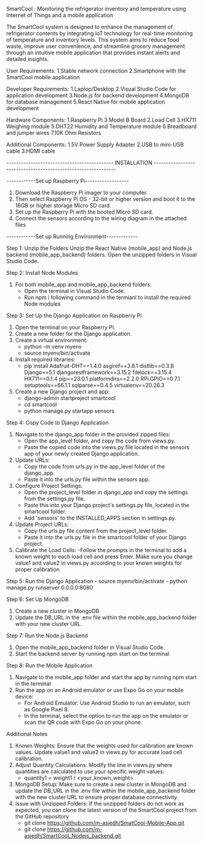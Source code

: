 SmartCool : Monitoring the refrigerator inventory and temperature using Internet of Things and a mobile application

The SmartCool system is designed to enhance the management of refrigerator contents by integrating IoT technology for real-time monitoring of temperature and inventory levels. This system aims to reduce food waste, improve user convenience, and streamline grocery management through an intuitive mobile application that provides instant alerts and detailed insights.

User Requirements:
1.Stable network connection
2.Smartphone with the SmartCool mobile application

Developer Requirements:
1.Laptop/Desktop
2.Visual Studio Code for application development
3.Node.js for backend development
4.MongoDB for database management
5.React Native for mobile application development


Hardware Components:
1.Raspberry Pi 3 Model B Board
2.Load Cell
3.HX711 Weighing module
5.DHT22 Humidity and Temperature module
6.Breadboard and jumper wires
7.10K Ohm Resistors

Additional Components:
1.5V Power Supply Adapter
2.USB to mini-USB cable
3.HDMI cable






-------------------------------------------- INSTALLATION --------------------------------------------------------------


------------Set up Raspberry Pi------------------


1. Download the Raspberry Pi imager to your computer.
2. Then select Raspberry Pi OS - 32-bit or higher version and boot it to the 16GB or higher storage Micro SD card.
3. Set up the Raspberry Pi with the booted Micro SD card.
4. Connect the sensors according to the wiring diagram in the attached files



------------Set up Running Environment-------------

Step 1: Unzip the Folders
Unzip the React Native (mobile_app) and Node.js backend (mobile_app_backend) folders.
Open the unzipped folders in Visual Studio Code.


Step 2: Install Node Modules
1. For both mobile_app and mobile_app_backend folders:
	- Open the terminal in Visual Studio Code.
	- Run npm i following command in the termianl to install the required Node modules


Step 3: Set Up the Django Application on Raspberry Pi
1. Open the terminal on your Raspberry Pi.
2. Create a new folder for the Django application.
3. Create a virtual environment:
	- python -m venv myenv
	- source myenv/bin/activate
4. Install required libraries:
	- pip install Adafruit-DHT==1.4.0 asgiref==3.8.1 distlib==0.3.8 Django==5.1 djangorestframework==3.15.2 filelock==3.15.4 HX711==0.1.4 pip==23.0.1 platformdirs==2.2.0 RPi.GPIO==0.7.1 	  setuptools==66.1.1 sqlparse==0.4.5 virtualenv==20.26.3
5. Create a new Django project and app:
	- django-admin startproject smartcool
	- cd smartcool
	- python manage.py startapp sensors


Step 4: Copy Code to Django Application
1. Navigate to the django_app folder in the provided zipped files:
	- Open the app_level folder, and copy the code from views.py.
	- Paste the copied code into the views.py file located in the sensors app of your newly created Django application.
2. Update URLs:
	- Copy the code from urls.py in the app_level folder of the django_app.
	- Paste it into the urls.py file within the sensors app.
3. Configure Project Settings:
	- Open the project_level folder in django_app and copy the settings from the settings.py file.
	- Paste this into your Django project's settings.py file, located in the smartcool folder.
	- Add 'sensors' to the INSTALLED_APPS section in settings.py.
4. Update Project URLs:
 	- Copy the urls.py file content from the project_level folder.
	- Paste it into the urls.py file in the smartcool folder of your Django project.
5. Calibrate the Load Cells:
	-Follow the prompts in the terminal to add a known weight to each load cell and press Enter. Make sure you change value1 and value2 in views.py according to your known weights for 	 proper calibration


Step 5: Run the Django Application 
	- source myenv/bin/activate
	- python manage.py runserver 0.0.0.0:8080


Step 6: Set Up MongoDB
1. Create a new cluster in MongoDB.
2. Update the DB_URL in the .env file within the mobile_app_backend folder with your new cluster URL.


Step 7: Run the Node.js Backend
1. Open the mobile_app_backend folder in Visual Studio Code.
2. Start the backend server by running npm start on the terminal


Step 8: Run the Mobile Application
1. Navigate to the mobile_app folder and start the app by running npm start in the terminal
2. Run the app on an Android emulator or use Expo Go on your mobile device:
	- For Android Emulator: Use Android Studio to run an emulator, such as Google Pixel 8.
	- In the terminal, select the option to run the app on the emulator or scan the QR code with Expo Go on your phone.


Additional Notes
1. Known Weights: Ensure that the weights used for calibration are known values. Update value1 and value2 in views.py for accurate load cell calibration.
2. Adjust Quantity Calculations: Modify the line in views.py where quantities are calculated to use your specific weight values:
	- quantity1 = weight1 / <your_known_weight>
3. MongoDB Setup: Make sure to create a new cluster in MongoDB and update the DB_URL in the .env file within the mobile_app_backend folder with the new cluster URL to ensure proper database connectivity.
4. Issue with Unzipped Folders: If the unzipped folders do not work as expected, you can clone the latest version of the SmartCool project from the GitHub repository
	- git clone https://github.com/m-asjedh/SmatCool-Mobile-App.git
	- git clone https://github.com/m-asjedh/SmartCool_Nodejs_backend.git



